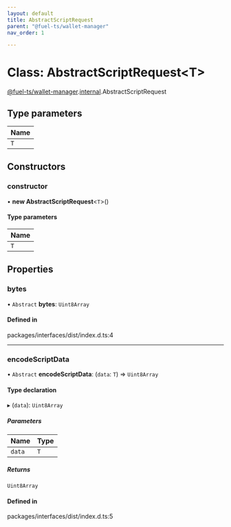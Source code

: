 ```yaml
---
layout: default
title: AbstractScriptRequest
parent: "@fuel-ts/wallet-manager"
nav_order: 1

---
```


# Class: AbstractScriptRequest<T\>

[@fuel-ts/wallet-manager](../index.md).[internal](../namespaces/internal.md).AbstractScriptRequest

## Type parameters

| Name |
| :------ |
| `T` |

## Constructors

### constructor

• **new AbstractScriptRequest**<`T`\>()

#### Type parameters

| Name |
| :------ |
| `T` |

## Properties

### bytes

• `Abstract` **bytes**: `Uint8Array`

#### Defined in

packages/interfaces/dist/index.d.ts:4

___

### encodeScriptData

• `Abstract` **encodeScriptData**: (`data`: `T`) => `Uint8Array`

#### Type declaration

▸ (`data`): `Uint8Array`

##### Parameters

| Name | Type |
| :------ | :------ |
| `data` | `T` |

##### Returns

`Uint8Array`

#### Defined in

packages/interfaces/dist/index.d.ts:5
